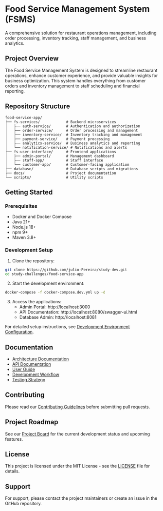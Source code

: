 # Food Service Management System (FSMS)

A comprehensive solution for restaurant operations management, including order processing, inventory tracking, staff management, and business analytics.

## Project Overview

The Food Service Management System is designed to streamline restaurant operations, enhance customer experience, and provide valuable insights for business optimization. This system handles everything from customer orders and inventory management to staff scheduling and financial reporting.

## Repository Structure

```
food-service-app/
├── fs-services/            # Backend microservices
│   ├── auth-service/       # Authentication and authorization
│   ├── order-service/      # Order processing and management
│   ├── inventory-service/  # Inventory tracking and management
│   ├── payment-service/    # Payment processing
│   ├── analytics-service/  # Business analytics and reporting
│   └── notification-service/ # Notifications and alerts
├── fs-user-interface/      # Frontend applications
│   ├── admin-portal/       # Management dashboard
│   ├── staff-app/          # Staff interface
│   └── customer-app/       # Customer-facing application
├── database/               # Database scripts and migrations
├── docs/                   # Project documentation
└── scripts/                # Utility scripts
```

## Getting Started

### Prerequisites

- Docker and Docker Compose
- Java 21+
- Node.js 18+
- npm 9+
- Maven 3.8+

### Development Setup

1. Clone the repository:
```bash
git clone https://github.com/julio-Pereira/study-dev.git
cd study-challenges/food-service-app
```

2. Start the development environment:
```bash
docker-compose -f docker-compose.dev.yml up -d
```

3. Access the applications:
   - Admin Portal: http://localhost:3000
   - API Documentation: http://localhost:8080/swagger-ui.html
   - Database Admin: http://localhost:8081

For detailed setup instructions, see [Development Environment Configuration](./docs/development-environment.md).

## Documentation

- [Architecture Documentation](./docs/architecture.md)
- [API Documentation](./docs/api.md)
- [User Guide](./docs/user-guide.md)
- [Development Workflow](./docs/development-workflow.md)
- [Testing Strategy](./docs/testing.md)

## Contributing

Please read our [Contributing Guidelines](./CONTRIBUTING.md) before submitting pull requests.

## Project Roadmap

See our [Project Board](https://github.com/your-organization/food-service-app/projects/1) for the current development status and upcoming features.

## License

This project is licensed under the MIT License - see the [LICENSE](LICENSE) file for details.

## Support

For support, please contact the project maintainers or create an issue in the GitHub repository.
